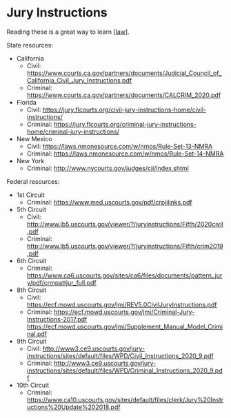 # Jury Instructions

Reading these is a great way to learn [[law]].

State resources:

- California
  - Civil: https://www.courts.ca.gov/partners/documents/Judicial_Council_of_California_Civil_Jury_Instructions.pdf
  - Criminal: https://www.courts.ca.gov/partners/documents/CALCRIM_2020.pdf
- Florida
  - Civil: https://jury.flcourts.org/civil-jury-instructions-home/civil-instructions/
  - Criminal: https://jury.flcourts.org/criminal-jury-instructions-home/criminal-jury-instructions/
- New Mexico
  - Civil: https://laws.nmonesource.com/w/nmos/Rule-Set-13-NMRA
  - Criminal: https://laws.nmonesource.com/w/nmos/Rule-Set-14-NMRA
- New York
  - Criminal: http://www.nycourts.gov/judges/cji/index.shtml

Federal resources:

- 1st Circuit
  - Criminal: https://www.med.uscourts.gov/pdf/crpjilinks.pdf
- 5th Circuit
  - Civil: http://www.lb5.uscourts.gov/viewer/?/juryinstructions/Fifth/2020civil.pdf
  - Criminal: http://www.lb5.uscourts.gov/viewer/?/juryinstructions/Fifth/crim2019.pdf
- 6th Circuit
  - Criminal: https://www.ca6.uscourts.gov/sites/ca6/files/documents/pattern_jury/pdf/crmpattjur_full.pdf
- 8th Circuit
  - Civil: https://ecf.mowd.uscourts.gov/jmi/REV5.0CivilJuryInstructions.pdf
  - Criminal: https://ecf.mowd.uscourts.gov/jmi/Criminal-Jury-Instructions-2017.pdf https://ecf.mowd.uscourts.gov/jmi/Supplement_Manual_Model_Criminal.pdf
- 9th Circuit
  - Civil: http://www3.ce9.uscourts.gov/jury-instructions/sites/default/files/WPD/Civil_Instructions_2020_9.pdf
  - Criminal: http://www3.ce9.uscourts.gov/jury-instructions/sites/default/files/WPD/Criminal_Instructions_2020_9.pdf
- 10th Circuit
  - Criminal: https://www.ca10.uscourts.gov/sites/default/files/clerk/Jury%20Instructions%20Update%202018.pdf

[//begin]: # "Autogenerated link references for markdown compatibility"
[law]: law.md "Law"
[//end]: # "Autogenerated link references"